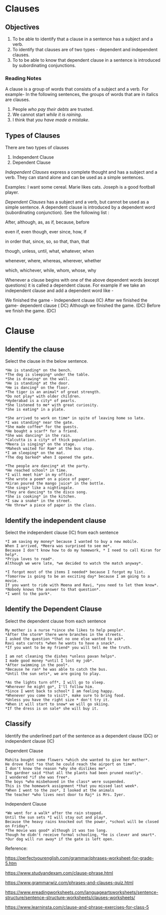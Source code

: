 # Clauses

## Objectives
1. To be able to identify that a clause in a sentence has a subject and a verb.
2. To identify that clauses are of two types - dependent and independent clauses.
3. To to be able to know that dependent clause in a sentence is introduced by subordinating conjunctions.


### Reading Notes 

A clause is a group of words that consists of a subject and a verb. 
For example- In the following sentences, the groups of words that are in italics are clauses.

1. People *who pay their debts* are trusted.
2. We cannot start *while it is raining*.
3. I think that *you have made a mistake*. 

## Types of Clauses
There are two types of clauses  
1. Independent Clause 
2. Dependent Clause

*Independent Clauses* express a complete thought and has a subject and a verb. They can stand alone and can be used as a simple sentences. 

Examples:
I want some cereal.
Marie likes cats.
Joseph is a good football player.

*Dependent Clauses* has a subject and a verb, but cannot be used as a simple sentence. A dependent clause is introduced by a dependent word (subordinating conjunction).
See the following list : 

After, although, as, as if, because, before 

even if, even though, ever since, how, if 

in order that, since, so, so that, than, that 

though, unless, until, what, whatever, when 

whenever, where, whereas, wherever, whether

which, whichever, while, whom, whose, why 

Whenever a clause begins with one of the above dependent words (except questions) it is called a dependent clause. 
For example if we take an independent clause and add a dependent word like - 

We finished the game - Independent clause (IC) 
After we finished the game- dependent clause ( DC)
Although we finished the game. (DC)
Before we finish the game. (DC)

# Clause

## Identify the clause


Select the clause in the below sentence.

```
*He is standing* on the bench.
*The dog is sleeping* under the table.
*She is drawing* on the wall.
*He is standing* at the door.
*He is dancing* on the floor.
*The tiger is an animal* of great strength.
*Do not play* with older children.
*Hyderabad is a city* of pearls.
*She listened to me* with great curiosity.
*She is eating* in a plate.
```

```
*She arrived to work on time* in spite of leaving home so late.
*I was standing* near the gate.
*She made coffee* for the guests.
*He bought a scarf* for a friend.
*She was dancing* in the rain.
*Calcutta is a city* of thick population.
*Meera is singing* on the stage.
*Mahesh waited for Ram* at the bus stop.
*I am sleeping* on the mat.
*The dog barked* when I opened the gate.
```

```
*The people are dancing* at the party.
*He reached school* in time.
*I will meet him* in my office.
*She wrote a poem* on a piece of paper.
*Kiran poured the mango juice* in the bottle. 
*She sings* like a nightingale.
*They are dancing* to the disco song.
*She is cooking* in the kitchen.
*I saw a snake* in the street.
*He threw* a piece of paper in the class.
```


## Identify the independent clause 

Select the independent clause (IC) from each sentence

```
*I am saving my money* because I wanted to buy a new mobile. 
When I arrived, *Meera was surprised to see me*.
Because I don't know how to do my homework, * I need to call Kiran for help*. 
*Priya loves to read*.
Although we were late, *we decided to watch the match anyway*.
```

```
*I forgot most of the items I needed* because I forgot my list. 
*Tomorrow is going to be an exciting day* because I am going to a movie. 
If you want to ride with Meena and Ravi, *you need to let them know*. 
*Nobody knows the answer to that question*. 
*I went to the park*.
```


## Identify the Dependent Clause 

Select the dependent clause from each sentence

```
My mother is a nurse *since she likes to help people*. 
*After the storm* there were branches in the streets.
I asked the question *that no one else wanted to ask*.
Ravi eats carrots *when he wants to have a snack*.
*If you want to be my friend* you will tell me the truth. 
```

```
I am not cleaning the dishes *unless pavan helps*.
I made good money *until I lost my job*. 
*After swimming in the pool*. 
*Because he ran* he was able to catch the bus. 
*Until the sun sets*, we are going to play. 
```

```
*As the lights turn off*, I will go to sleep. 
*Wherever he might go*, I'll follow him. 
*Since I went back to school* I am feeling happy.
*Whenever you come to visit*, make sure to bring food. 
*Unless you have the right size * don't try it. 
*When it will start to snow* we will go skiing.
*If the dress is on sale* she will buy it.
```

## Classify

Identify the underlined part of the sentence as a dependent clause (DC) or independent clause (IC)

Dependent Clause

```
Mahita bought some flowers *which she wanted to give her mother*.
He drove fast *so that he could reach the airport on time*.
I don't know the reason *why she dislikes me*.
The gardner said *that all the plants had been pruned neatly*. 
I wondered *if she was free*.
The boys *who misbehaved in the class* were suspended.
This is the homework assignment *that you missed last week*.
*When I went to the zoo*, I looked at the animals
The teacher *who lives next door to Raj* is Mrs. Iyer.
```

Independent Clause

```
*We went for a walk* after the rain stopped. 
Until the sun sets *I will stay out and play*. 
Because the heavy rains knocked out the power, *school will be closed on Friday*.
*The movie was good* although it was too long. 
Though he didn't receive formal schooling, *he is clever and smart*.
*Our dog will run away* if the gate is left open.
```





Reference: 

https://perfectyourenglish.com/grammar/phrases-worksheet-for-grade-5.htm

https://www.studyandexam.com/clause-phrase.html

https://www.grammarwiz.com/phrases-and-clauses-quiz.html

https://www.ereadingworksheets.com/languageartsworksheets/sentence-structure/sentence-structure-worksheets/clauses-worksheets/

https://www.learninsta.com/clause-and-phrase-exercises-for-class-5












